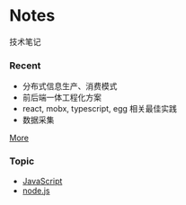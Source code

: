 # Notes

技术笔记

### Recent

- 分布式信息生产、消费模式
- 前后端一体工程化方案
- react, mobx, typescript, egg 相关最佳实践
- 数据采集

[More](https://github.com/tvrcgo/notes/issues)

### Topic
- [JavaScript](https://github.com/tvrcgo/notes/labels/JavaScript)
- [node.js](https://github.com/tvrcgo/notes/labels/node.js)
